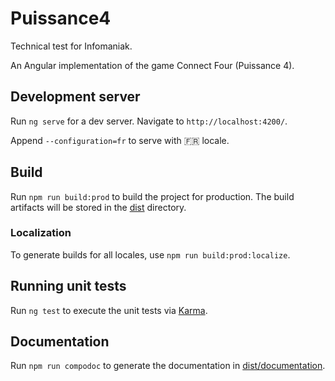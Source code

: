 # Puissance4

Technical test for Infomaniak.

An Angular implementation of the game Connect Four (Puissance 4).

## Development server

Run `ng serve` for a dev server. Navigate to `http://localhost:4200/`.

Append `--configuration=fr` to serve with 🇫🇷 locale.

## Build

Run `npm run build:prod` to build the project for production. The build artifacts will be stored in the [dist](./dist) directory.

### Localization

To generate builds for all locales, use `npm run build:prod:localize`.

## Running unit tests

Run `ng test` to execute the unit tests via [Karma](https://karma-runner.github.io).

## Documentation

Run `npm run compodoc` to generate the documentation in [dist/documentation](./dist/documentation).
